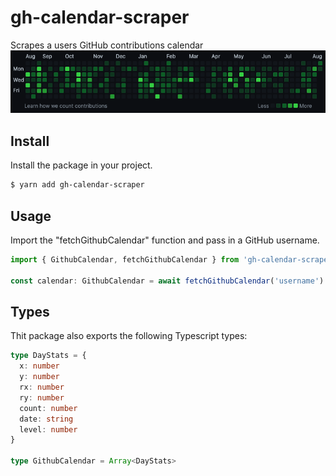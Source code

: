 # gh-calendar-scraper

Scrapes a users GitHub contributions calendar
![Github calendar example](/assets/calendar-example.png)

## Install

Install the package in your project.

```sh
$ yarn add gh-calendar-scraper
```

## Usage

Import the "fetchGithubCalendar" function and pass in a GitHub username.

```ts
import { GithubCalendar, fetchGithubCalendar } from 'gh-calendar-scraper'

const calendar: GithubCalendar = await fetchGithubCalendar('username')
```

## Types

Thit package also exports the following Typescript types:

```ts
type DayStats = {
  x: number
  y: number
  rx: number
  ry: number
  count: number
  date: string
  level: number
}

type GithubCalendar = Array<DayStats>
```
